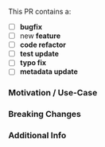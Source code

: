 <!--
  Please place an x (without) in all [ ] that apply
-->

This PR contains a:

- [ ] **bugfix**
- [ ] new **feature**
- [ ] **code refactor**
- [ ] **test update** <!-- if bug or feature is checked, this should be too -->
- [ ] **typo fix**
- [ ] **metadata update**

### Motivation / Use-Case

<!--
  Please explain the motivation or use-case for your change.
  What existing problem does the PR solve?
  If this PR addresses an issue, please link to the issue.
-->

### Breaking Changes

<!--
  If this PR introduces a breaking change, please describe the impact and a
  migration path for existing applications.
-->

### Additional Info
